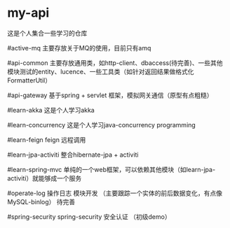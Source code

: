 # my-api
这是个人集合一些学习的仓库

#active-mq
主要存放关于MQ的使用，目前只有amq

#api-common
主要存放通用类，如http-client、dbaccess(待完善)、一些其他模块测试的entity、lucence、一些工具类（如针对返回结果做格式化FormatterUtil）

#api-gateway
基于spring + servlet 框架，模拟网关通信（原型有点粗糙）

#learn-akka
这是个人学习akka

#learn-concurrency
这是个人学习java-concurrency programming

#learn-feign
feign 远程调用

#learn-jpa-activiti
整合hibernate-jpa + activiti 

#learn-spring-mvc
单纯的一个web框架，可以依赖其他模块（如learn-jpa-activiti）就能够成一个服务

#operate-log
操作日志 模块开发 （主要跟踪一个实体的前后数据变化，有点像MySQL-binlog） 待完善

#spring-security
spring-security 安全认证 （初级demo）
